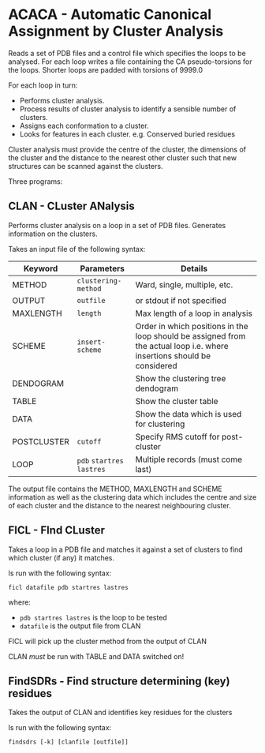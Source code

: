 ACACA - Automatic Canonical Assignment by Cluster Analysis
==========================================================

Reads a set of PDB files and a control file which specifies the loops to be
analysed. For each loop writes a file containing the CA pseudo-torsions
for the loops. Shorter loops are padded with torsions of 9999.0

For each loop in turn:
- Performs cluster analysis.
- Process results of cluster analysis to identify a sensible number of clusters.
- Assigns each conformation to a cluster.
- Looks for features in each cluster. e.g. Conserved buried residues

Cluster analysis must provide the centre of the cluster, the dimensions of 
the cluster and the distance to the nearest other cluster such that new
structures can be scanned against the clusters.

Three programs:

## CLAN - CLuster ANalysis

Performs cluster analysis on a loop in a set of PDB files. Generates
information on the clusters.

Takes an input file of the following syntax:

| Keyword     | Parameters                 | Details                                    |
| ----------- | -------------------------- | ------------------------------------------ |
| METHOD      | `clustering-method`        | Ward, single, multiple, etc.               |
| OUTPUT      | `outfile`                  | or stdout if not specified                 |
| MAXLENGTH   | `length`                   | Max length of a loop in analysis           |
| SCHEME      | `insert-scheme`            | Order in which positions in the loop should be assigned from the actual loop i.e. where insertions should be considered |
| DENDOGRAM   |                            | Show the clustering tree dendogram         |
| TABLE       |                            | Show the cluster table                     |
| DATA        |                            | Show the data which is used for clustering |
| POSTCLUSTER | `cutoff`                   | Specify RMS cutoff for post-cluster        |
| LOOP        | `pdb` `startres` `lastres` | Multiple records (must come last)          |

The output file contains the METHOD, MAXLENGTH and SCHEME information as
well as the clustering data which includes the centre and size of each
cluster and the distance to the nearest neighbouring cluster.


## FICL - FInd CLuster

Takes a loop in a PDB file and matches it against a set of clusters to
find which cluster (if any) it matches.

Is run with the following syntax:

```
ficl datafile pdb startres lastres
```

where:

- `pdb startres lastres`    is the loop to be tested
- `datafile`                is the output file from CLAN

FICL will pick up the cluster method from the output of CLAN

CLAN *must* be run with TABLE and DATA switched on!


## FindSDRs - Find structure determining (key) residues

Takes the output of CLAN and identifies key residues for the clusters

Is run with the following syntax:

```
findsdrs [-k] [clanfile [outfile]]
```

